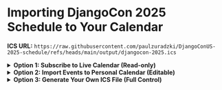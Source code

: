 # Importing DjangoCon 2025 Schedule to Your Calendar

**ICS URL:** `https://raw.githubusercontent.com/paulzuradzki/DjangoConUS-2025-schedule/refs/heads/main/output/djangocon-2025.ics`

<details>
<summary><strong>Option 1: Subscribe to Live Calendar (Read-only)</strong></summary>

**Limitation:** You cannot edit events in a subscribed calendar. Events are read-only.

### How to Subscribe:
- **Google Calendar:** Click "+" → "From URL" → paste the URL above
- **Other apps:** Look for "Subscribe to calendar" or "Add calendar from URL"

</details>

<details>
<summary><strong>Option 2: Import Events to Personal Calendar (Editable)</strong></summary>

**Benefits:** You can edit events, add personal notes, change colors, etc.

### How to Import:
1. **Download the ICS file** from the URL above
2. **Import the file:**
   - **Google Calendar:** Click "+" → "Import" → Select downloaded file
   - **Other apps:** Look for "Import" or "Add calendar" → "From file" → Select downloaded file

</details>

<details>
<summary><strong>Option 3: Generate Your Own ICS File (Full Control)</strong></summary>

1. **Generate the file:**
   ```bash
   uv run python main.py
   ```

2. **Import the generated `djangocon-2025.ics` file:**
   - **Google Calendar:** "+" → "Import" → Select file
   - **Other apps:** Look for "Import" or "Add calendar" → "From file" → Select file

**Benefits:** Full control over the data, can modify before importing, works offline.

</details>
